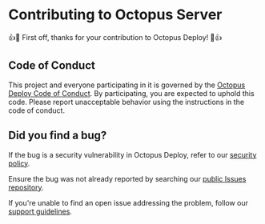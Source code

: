 # Contributing to Octopus Server

:+1::tada: First off, thanks for your contribution to Octopus Deploy! :tada::+1:

## Code of Conduct

This project and everyone participating in it is governed by the [Octopus Deploy Code of Conduct](CODE_OF_CONDUCT.md). By participating, you are expected to uphold this code. Please report unacceptable behavior using the instructions in the code of conduct.

## Did you find a bug?
If the bug is a security vulnerability in Octopus Deploy, refer to our [security policy](SECURITY.md).

Ensure the bug was not already reported by searching our [public Issues repository](https://github.com/OctopusDeploy/Issues).

If you're unable to find an open issue addressing the problem, follow our [support guidelines](SUPPORT.md).

